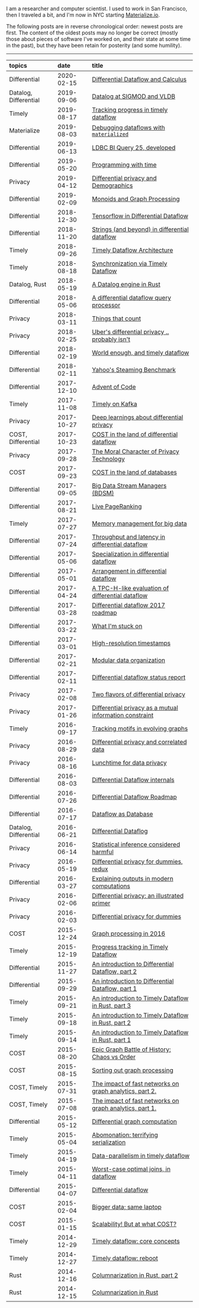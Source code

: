 I am a researcher and computer scientist. I used to work in San Francisco, then I traveled a bit, and I'm now in NYC starting [Materialize.io](http://materialize.io/).

The following posts are in reverse chronological order: newest posts are first. The content of the oldest posts may no longer be correct (mostly those about pieces of software I've worked on, and their state at some time in the past), but they have been retain for posterity (and some humility).

---

| topics | date | title |
|:-------|:-----|:------|
| Differential  | 2020-02-15 | [Differential Dataflow and Calculus](https://github.com/frankmcsherry/blog/blob/master/posts/2020-02-15.md)
| Datalog, Differential  | 2019-09-06 | [Datalog at SIGMOD and VLDB](https://github.com/frankmcsherry/blog/blob/master/posts/2019-09-06.md)
| Timely | 2019-08-17 | [Tracking progress in timely dataflow](https://github.com/frankmcsherry/blog/blob/master/posts/2019-08-17.md)
| Materialize  | 2019-08-03 | [Debugging dataflows with `materialized`](https://github.com/frankmcsherry/blog/blob/master/posts/2019-08-03.md)
| Differential | 2019-06-13 | [LDBC BI Query 25, developed](https://github.com/frankmcsherry/blog/blob/master/posts/2019-06-13.md)
| Differential | 2019-05-20 | [Programming with time](https://github.com/frankmcsherry/blog/blob/master/posts/2019-05-20.md) |
| Privacy | 2019-04-12 | [Differential privacy and Demographics](https://github.com/frankmcsherry/blog/blob/master/posts/2019-04-12.md) |
| Differential | 2019-02-09 | [Monoids and Graph Processing](https://github.com/frankmcsherry/blog/blob/master/posts/2019-02-09.md) |
| Differential | 2018-12-30 | [Tensorflow in Differential Dataflow](https://github.com/frankmcsherry/blog/blob/master/posts/2018-12-30.md) |
| Differential | 2018-11-20 | [Strings (and beyond) in differential dataflow](https://github.com/frankmcsherry/blog/blob/master/posts/2018-11-20.md) |
| Timely | 2018-09-26 | [Timely Dataflow Architecture](https://github.com/frankmcsherry/blog/blob/master/posts/2018-09-26.md) |
| Timely | 2018-08-18 | [Synchronization via Timely Dataflow](https://github.com/frankmcsherry/blog/blob/master/posts/2018-08-19.md) |
| Datalog, Rust | 2018-05-19 | [A Datalog engine in Rust](https://github.com/frankmcsherry/blog/blob/master/posts/2018-05-19.md) |
| Differential | 2018-05-06 | [A differential dataflow query processor](https://github.com/frankmcsherry/blog/blob/master/posts/2018-05-06.md) |
| Privacy | 2018-03-11 | [Things that count](https://github.com/frankmcsherry/blog/blob/master/posts/2018-03-11.md) |
| Privacy | 2018-02-25 | [Uber's differential privacy .. probably isn't](https://github.com/frankmcsherry/blog/blob/master/posts/2018-02-25.md) |
| Differential | 2018-02-19 | [World enough, and timely dataflow](https://github.com/frankmcsherry/blog/blob/master/posts/2018-02-19.md)
| Differential | 2018-02-11 | [Yahoo's Steaming Benchmark](https://github.com/frankmcsherry/blog/blob/master/posts/2018-02-11.md) |
| Differential | 2017-12-10 | [Advent of Code](https://github.com/frankmcsherry/blog/blob/master/posts/2017-12-10.md) |
| Timely | 2017-11-08 |  [Timely on Kafka](https://github.com/frankmcsherry/blog/blob/master/posts/2017-11-08.md) |
| Privacy | 2017-10-27 | [Deep learnings about differential privacy](https://github.com/frankmcsherry/blog/blob/master/posts/2017-10-27.md) |
| COST, Differential | 2017-10-23 | [COST in the land of differential dataflow](https://github.com/frankmcsherry/blog/blob/master/posts/2017-10-23.md) |
| Privacy | 2017-09-28 | [The Moral Character of Privacy Technology](https://github.com/frankmcsherry/blog/blob/master/posts/2017-09-28.md)
| COST | 2017-09-23 | [COST in the land of databases](https://github.com/frankmcsherry/blog/blob/master/posts/2017-09-23.md) |
| Differential | 2017-09-05 | [Big Data Stream Managers (BDSM)](https://github.com/frankmcsherry/blog/blob/master/posts/2017-09-05.md) |
| Differential | 2017-08-21 | [Live PageRanking](https://github.com/frankmcsherry/blog/blob/master/posts/2017-08-21.md) |
| Timely | 2017-07-27 | [Memory management for big data](https://github.com/frankmcsherry/blog/blob/master/posts/2017-07-27.md) |
| Differential | 2017-07-24 | [Throughput and latency in differential dataflow](https://github.com/frankmcsherry/blog/blob/master/posts/2017-07-24.md) |
| Differential | 2017-05-06 | [Specialization in differential dataflow](https://github.com/frankmcsherry/blog/blob/master/posts/2017-05-06.md) |
| Differential | 2017-05-01 | [Arrangement in differential dataflow](https://github.com/frankmcsherry/blog/blob/master/posts/2017-05-01.md) |
| Differential | 2017-04-24 | [A TPC-H-like evaluation of differential dataflow](https://github.com/frankmcsherry/blog/blob/master/posts/2017-04-24.md) |
| Differential | 2017-03-28 | [Differential dataflow 2017 roadmap](https://github.com/frankmcsherry/blog/blob/master/posts/2017-03-28.md) |
| Differential | 2017-03-22 | [What I'm stuck on](https://github.com/frankmcsherry/blog/blob/master/posts/2017-03-22.md) |
| Differential | 2017-03-01 | [High-resolution timestamps](https://github.com/frankmcsherry/blog/blob/master/posts/2017-03-01.md) |
| Differential | 2017-02-21 | [Modular data organization](https://github.com/frankmcsherry/blog/blob/master/posts/2017-02-21.md) |
| Differential | 2017-02-11 | [Differential dataflow status report](https://github.com/frankmcsherry/blog/blob/master/posts/2017-02-11.md) |
| Privacy | 2017-02-08 | [Two flavors of differential privacy](https://github.com/frankmcsherry/blog/blob/master/posts/2017-02-08.md) |
| Privacy | 2017-01-26 | [Differential privacy as a mutual information constraint](https://github.com/frankmcsherry/blog/blob/master/posts/2017-01-26.md) |
| Timely | 2016-09-17 | [Tracking motifs in evolving graphs](https://github.com/frankmcsherry/blog/blob/master/posts/2016-09-17.md) |
| Privacy | 2016-08-29 | [Differential privacy and correlated data](https://github.com/frankmcsherry/blog/blob/master/posts/2016-08-29.md) |
| Privacy | 2016-08-16 | [Lunchtime for data privacy](https://github.com/frankmcsherry/blog/blob/master/posts/2016-08-16.md) |
| Differential | 2016-08-03 | [Differential Dataflow internals](https://github.com/frankmcsherry/blog/blob/master/posts/2016-08-03.md) |
| Differential | 2016-07-26 | [Differential Dataflow Roadmap](https://github.com/frankmcsherry/blog/blob/master/posts/2016-07-26.md) |
| Differential | 2016-07-17 | [Dataflow as Database](https://github.com/frankmcsherry/blog/blob/master/posts/2016-07-17.md) |
| Datalog, Differential | 2016-06-21 | [Differential Dataflog](https://github.com/frankmcsherry/blog/blob/master/posts/2016-06-21.md) |
| Privacy | 2016-06-14 | [Statistical inference considered harmful](https://github.com/frankmcsherry/blog/blob/master/posts/2016-06-14.md) |
| Privacy | 2016-05-19 | [Differential privacy for dummies, redux](https://github.com/frankmcsherry/blog/blob/master/posts/2016-05-19.md) |
| Differential | 2016-03-27 | [Explaining outputs in modern computations](https://github.com/frankmcsherry/blog/blob/master/posts/2016-03-27.md) |
| Privacy | 2016-02-06 | [Differential privacy: an illustrated primer](https://github.com/frankmcsherry/blog/blob/master/posts/2016-02-06.md) |
| Privacy | 2016-02-03 | [Differential privacy for dummies](https://github.com/frankmcsherry/blog/blob/master/posts/2016-02-03.md) |
| COST | 2015-12-24 | [Graph processing in 2016](https://github.com/frankmcsherry/blog/blob/master/posts/2015-12-24.md) |
| Timely | 2015-12-19 | [Progress tracking in Timely Dataflow](https://github.com/frankmcsherry/blog/blob/master/posts/2015-12-19.md) |
| Differential | 2015-11-27 | [An introduction to Differential Dataflow, part 2](https://github.com/frankmcsherry/blog/blob/master/posts/2015-11-27.md) |
| Differential | 2015-09-29 | [An introduction to Differential Dataflow, part 1](https://github.com/frankmcsherry/blog/blob/master/posts/2015-09-29.md) |
| Timely | 2015-09-21 | [An introduction to Timely Dataflow in Rust, part 3](https://github.com/frankmcsherry/blog/blob/master/posts/2015-09-21.md) |
| Timely | 2015-09-18 | [An introduction to Timely Dataflow in Rust, part 2](https://github.com/frankmcsherry/blog/blob/master/posts/2015-09-18.md) |
| Timely | 2015-09-14 | [An introduction to Timely Dataflow in Rust, part 1](https://github.com/frankmcsherry/blog/blob/master/posts/2015-09-14.md) |
| COST | 2015-08-20 | [Epic Graph Battle of History: Chaos vs Order](https://github.com/frankmcsherry/blog/blob/master/posts/2015-08-20.md) |
| COST | 2015-08-15 | [Sorting out graph processing](https://github.com/frankmcsherry/blog/blob/master/posts/2015-08-15.md) |
| COST, Timely | 2015-07-31 | [The impact of fast networks on graph analytics, part 2.](https://github.com/frankmcsherry/blog/blob/master/posts/2015-07-31.md) |
| COST, Timely | 2015-07-08 | [The impact of fast networks on graph analytics, part 1.](https://github.com/frankmcsherry/blog/blob/master/posts/2015-07-08.md) |
| Differential | 2015-05-12 | [Differential graph computation](https://github.com/frankmcsherry/blog/blob/master/posts/2015-05-12.md) |
| Timely | 2015-05-04 | [Abomonation: terrifying serialization](https://github.com/frankmcsherry/blog/blob/master/posts/2015-05-04.md) |
| Timely | 2015-04-19 | [Data-parallelism in timely dataflow](https://github.com/frankmcsherry/blog/blob/master/posts/2015-04-19.md) |
| Timely | 2015-04-11 | [Worst-case optimal joins, in dataflow](https://github.com/frankmcsherry/blog/blob/master/posts/2015-04-11.md) |
| Differential | 2015-04-07 | [Differential dataflow](https://github.com/frankmcsherry/blog/blob/master/posts/2015-04-07.md) |
| COST | 2015-02-04 | [Bigger data; same laptop](https://github.com/frankmcsherry/blog/blob/master/posts/2015-02-04.md) |
| COST | 2015-01-15 | [Scalability! But at what COST?](https://github.com/frankmcsherry/blog/blob/master/posts/2015-01-15.md) |
| Timely | 2014-12-29 | [Timely dataflow: core concepts](https://github.com/frankmcsherry/blog/blob/master/posts/2014-12-29.md) |
| Timely | 2014-12-27 | [Timely dataflow: reboot](https://github.com/frankmcsherry/blog/blob/master/posts/2014-12-27.md) |
| Rust | 2014-12-16 | [Columnarization in Rust, part 2](https://github.com/frankmcsherry/blog/blob/master/posts/2014-12-16.md) |
| Rust | 2014-12-15 | [Columnarization in Rust](https://github.com/frankmcsherry/blog/blob/master/posts/2014-12-15.md) |